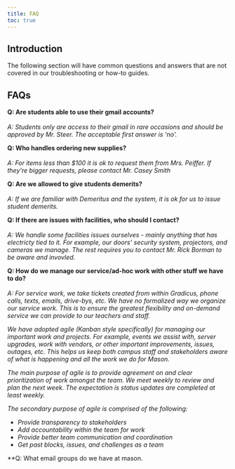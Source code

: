 ```yaml
---
title: FAQ
toc: true
---
```


## Introduction

The following section will have common questions and answers that are not covered in our troubleshooting or how-to guides.


## FAQs

**Q: Are students able to use their gmail accounts?**<br /><br />
*A: Students only are access to their gmail in rare occasions and should be approved by Mr. Steer. The acceptable first answer is 'no'.*

**Q: Who handles ordering new supplies?**<br /><br />
*A: For items less than $100 it is ok to request them from Mrs. Peiffer. If they're bigger requests, please contact Mr. Casey Smith*

**Q: Are we allowed to give students demerits?**<br /><br />
*A: If we are familiar with Demeritus and the system, it is ok for us to issue student demerits.*

**Q: If there are issues with facilities, who should I contact?**<br /><br />
*A: We handle some facilities issues ourselves - mainly anything that has electricty tied to it. For example, our doors' security system, projectors, and cameras we manage. The rest requires you to contact Mr. Rick Borman to be aware and invovled.*

**Q: How do we manage our service/ad-hoc work with other stuff we have to do?**<br /><br />
*A: For service work, we take tickets created from within Gradicus, phone calls, texts, emails, drive-bys, etc. We have no formalized way we organize our service work. This is to ensure the greatest flexibility and on-demand service we can provide to our teachers and staff.*

*We have adopted agile (Kanban style specifically) for managing our important work and projects. For example, events we assist with, server upgrades, work with vendors, or other important improvements, issues, outages, etc. This helps us keep both campus staff and stakeholders aware of what is happening and all the work we do for Mason.*

*The main purpose of agile is to provide  agreement on and clear prioritization of work amongst the team. We meet weekly to review and plan the next week. The expectation is status updates are completed at least weekly.*

*The secondary purpose of agile is comprised of the following:* 
* *Provide transparency to stakeholders*
* *Add accountability within the team for work*
* *Provide better team communication and coordination*
* *Get past blocks, issues, and challenges as a team*

**Q: What email groups do we have at mason.